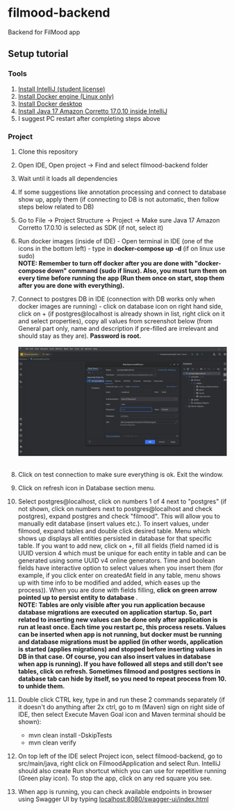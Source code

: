 # filmood-backend
Backend for FilMood app

## Setup tutorial

### Tools

1. <a href="https://www.jetbrains.com/lp/general-leaflets/students/">Install IntelliJ (student license)</a>
2. <a href="https://docs.docker.com/engine/install/">Install Docker engine (Linux only)</a>
3. <a href="https://docs.docker.com/desktop/setup/install/windows-install/">Install Docker desktop</a>
4. <a href="https://www.jetbrains.com/help/idea/sdk.html#jdk-from-ide">Install Java 17 Amazon Corretto 17.0.10 inside IntelliJ</a>
5. I suggest PC restart after completing steps above

### Project

1. Clone this repository
2. Open IDE, Open project -> Find and select filmood-backend folder
3. Wait until it loads all dependencies
4. If some suggestions like annotation processing and connect to database show up, apply them (if connecting to DB is not automatic, then follow steps below related to DB)
5. Go to File -> Project Structure -> Project -> Make sure Java 17 Amazon Corretto 17.0.10 is selected as SDK (if not, select it)
6. Run docker images (inside of IDE) - Open terminal in IDE (one of the icons in the bottom left) - type in <strong> docker-compose up -d </strong> (if on linux use sudo)
   <br> <strong> NOTE: Remember to turn off docker after you are done with "docker-compose down" command (sudo if linux). Also, you must turn them on every time before running the app (Run them once on start, stop them after you are done with everything).  </strong>
7. Connect to postgres DB in IDE (connection with DB works only when docker images are running) - click on database icon on right hand side, click on + (if postgres@localhost is already shown in list, right click on it and select properties), copy all values from screenshot below (from General part only, name and description if pre-filled are irrelevant and should stay as they are). 
   <strong> Password is root. </strong> <br> <br> ![DBProperties.png](DBProperties.png) <br> <br>

8. Click on test connection to make sure everything is ok. Exit the window.
9. Click on refresh icon in Database section menu.
10. Select postgres@localhost, click on numbers 1 of 4 next to "postgres" (if not shown, click on numbers next to postgres@localhost and check postgres), expand postgres and check "filmood". This will allow you to manually edit database (insert values etc.). To insert values, under filmood, expand tables and double click desired table. Menu which shows up displays all entities persisted in database for that specific table. If you want to add new, click on +, fill all fields (field named id is UUID version 4 which must be unique for each entity in table and can be generated using some UUID v4 online generators. Time and boolean fields have interactive option to select values when you insert them (for example, if you click enter on createdAt field in any table, menu shows up with time info to be modified and added, which eases up the process)). When you are done with fields filling, <strong> click on green arrow pointed up to persist entity to database </strong>.
   <strong> <br> NOTE: Tables are only visible after you run application because database migrations are executed on application startup. So, part related to inserting new values can be done only after application is run at least once. Each time you restart pc, this process resets. Values can be inserted when app is not running, but docker must be running and database migrations must be applied (in other words, application is started (applies migrations) and stopped before inserting values in DB in that case. Of course, you can also insert values in database when app is running). If you have followed all steps and still don't see tables, click on refresh. Sometimes filmood and postgres sections in database tab can hide by itself, so you need to repeat process from 10. to unhide them. </strong>
11. Double click CTRL key, type in and run these 2 commands separately (if it doesn't do anything after 2x ctrl, go to m (Maven) sign on right side of IDE, then select Execute Maven Goal icon and Maven terminal should be shown):
    - mvn clean install -DskipTests 
    - mvn clean verify
12. On top left of the IDE select Project icon, select filmood-backend, go to src/main/java, right click on FilmoodApplication and select Run. IntelliJ should also create Run shortcut which you can use for repetitive running (Green play icon). To stop the app, click on any red square you see.
13. When app is running, you can check available endpoints in browser using Swagger UI by typing <a href="http://localhost:8080/swagger-ui/index.html">localhost:8080/swagger-ui/index.html</a>


